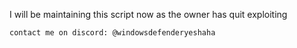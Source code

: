 I will be maintaining this script now as the owner has quit exploiting


```
contact me on discord: @windowsdefenderyeshaha
```
